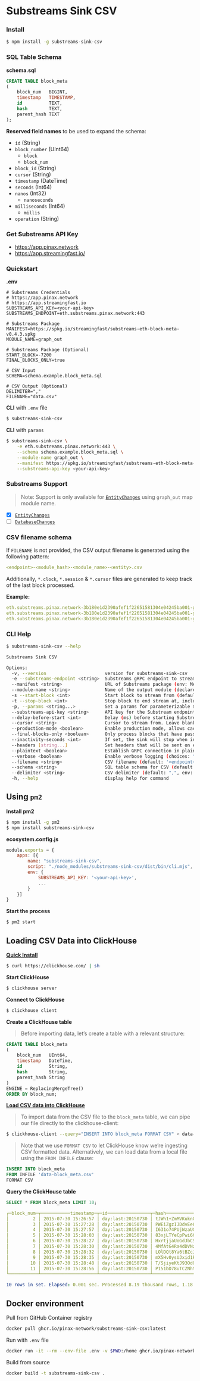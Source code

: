 # Substreams Sink CSV

### Install

```bash
$ npm install -g substreams-sink-csv
```

### SQL Table Schema
**schema.sql**
```sql
CREATE TABLE block_meta
(
    block_num   BIGINT,
    timestamp   TIMESTAMP,
    id          TEXT,
    hash        TEXT,
    parent_hash TEXT
);
```

**Reserved field names** to be used to expand the schema:

- `id` (String)
- `block_number` (UInt64)
  - `block`
  - `block_num`
- `block_id` (String)
- `cursor` (String)
- `timestamp` (DateTime)
- `seconds` (Int64)
- `nanos` (Int32)
    - `nanoseconds`
- `milliseconds` (Int64)
    - `millis`
- `operation` (String)

### Get Substreams API Key

- https://app.pinax.network
- https://app.streamingfast.io/

### Quickstart

**.env**
```env
# Substreams Credentials
# https://app.pinax.network
# https://app.streamingfast.io
SUBSTREAMS_API_KEY=<your-api-key>
SUBSTREAMS_ENDPOINT=eth.substreams.pinax.network:443

# Substreams Package
MANIFEST=https://spkg.io/streamingfast/substreams-eth-block-meta-v0.4.3.spkg
MODULE_NAME=graph_out

# Substreams Package (Optional)
START_BLOCK=-7200
FINAL_BLOCKS_ONLY=true

# CSV Input
SCHEMA=schema.example.block_meta.sql

# CSV Output (Optional)
DELIMITER=","
FILENAME="data.csv"
```
**CLI** with `.env` file
```bash
$ substreams-sink-csv
```
**CLI** with `params`
```bash
$ substreams-sink-csv \
    -e eth.substreams.pinax.network:443 \
    --schema schema.example.block_meta.sql \
    --module-name graph_out \
    --manifest https://spkg.io/streamingfast/substreams-eth-block-meta-v0.4.3.spkg \
    --substreams-api-key <your-api-key>
```

### Substreams Support

> Note: Support is only available for [`EntityChanges`](https://github.com/streamingfast/substreams-sink-entity-changes) using `graph_out` map module name.

- [x] [`EntityChanges`](https://github.com/streamingfast/substreams-sink-entity-changes)
- [ ] [`DatabaseChanges`](https://github.com/streamingfast/substreams-sink-database-changes)

### CSV filename schema

If `FILENAME` is not provided, the CSV output filename is generated using the following pattern:

```yml
<endpoint>-<module_hash>-<module_name>-<entity>.csv
```

Additionally, `*.clock`, `*.session` & `*.cursor` files are generated to keep track of the last block processed.

**Example:**

```yml
eth.substreams.pinax.network-3b180e1d2390afef1f22651581304e04245ba001-graph_out-block_meta.csv
eth.substreams.pinax.network-3b180e1d2390afef1f22651581304e04245ba001-graph_out.clock
eth.substreams.pinax.network-3b180e1d2390afef1f22651581304e04245ba001-graph_out.cursor
```

### CLI Help

```bash
$ substreams-sink-csv --help

Substreams Sink CSV

Options:
  -v, --version                      version for substreams-sink-csv
  -e --substreams-endpoint <string>  Substreams gRPC endpoint to stream data from (env: SUBSTREAMS_ENDPOINT)
  --manifest <string>                URL of Substreams package (env: MANIFEST)
  --module-name <string>             Name of the output module (declared in the manifest) (env: MODULE_NAME)
  -s --start-block <int>             Start block to stream from (defaults to -1, which means the initialBlock of the first module you are streaming) (default: "-1", env: START_BLOCK)
  -t --stop-block <int>              Stop block to end stream at, inclusively (env: STOP_BLOCK)
  -p, --params <string...>           Set a params for parameterizable modules. Can be specified multiple times. (ex: -p module1=valA -p module2=valX&valY) (default: [], env: PARAMS)
  --substreams-api-key <string>      API key for the Substream endpoint (env: SUBSTREAMS_API_KEY)
  --delay-before-start <int>         Delay (ms) before starting Substreams (default: 0, env: DELAY_BEFORE_START)
  --cursor <string>                  Cursor to stream from. Leave blank for no cursor
  --production-mode <boolean>        Enable production mode, allows cached Substreams data if available (choices: "true", "false", default: false, env: PRODUCTION_MODE)
  --final-blocks-only <boolean>      Only process blocks that have pass finality, to prevent any reorg and undo signal by staying further away from the chain HEAD (choices: "true", "false", default: false, env: FINAL_BLOCKS_ONLY)
  --inactivity-seconds <int>         If set, the sink will stop when inactive for over a certain amount of seconds (default: 300, env: INACTIVITY_SECONDS)
  --headers [string...]              Set headers that will be sent on every requests (ex: --headers X-HEADER=headerA) (default: {}, env: HEADERS)
  --plaintext <boolean>              Establish GRPC connection in plaintext (choices: "true", "false", default: false, env: PLAIN_TEXT)
  --verbose <boolean>                Enable verbose logging (choices: "true", "false", default: false, env: VERBOSE)
  --filename <string>                CSV filename (default: '<endpoint>-<module_hash>-<module_name>.csv') (env: FILENAME)
  --schema <string>                  SQL table schema for CSV (default: "schema.sql", env: SCHEMA)
  --delimiter <string>               CSV delimiter (default: ",", env: DELIMITER)
  -h, --help                         display help for command
```

## Using `pm2`

**Install pm2**
```bash
$ npm install -g pm2
$ npm install substreams-sink-csv
```

**ecosystem.config.js**
```js
module.exports = {
    apps: [{
        name: "substreams-sink-csv",
        script: "./node_modules/substreams-sink-csv/dist/bin/cli.mjs",
        env: {
            SUBSTREAMS_API_KEY: '<your-api-key>',
            ...
        }
    }]
}
```

**Start the process**
```bash
$ pm2 start
```

## Loading CSV Data into ClickHouse

[**Quick Install**](https://clickhouse.com/docs/en/install)
```bash
$ curl https://clickhouse.com/ | sh
```

**Start ClickHouse**
```bash
$ clickhouse server
```

**Connect to ClickHouse**
```bash
$ clickhouse client
```

**Create a ClickHouse table**

> Before importing data, let’s create a table with a relevant structure:
```sql
CREATE TABLE block_meta
(
    block_num   UInt64,
    timestamp   DateTime,
    id          String,
    hash        String,
    parent_hash String
)
ENGINE = ReplacingMergeTree()
ORDER BY block_num;
```

[**Load CSV data into ClickHouse**](https://clickhouse.com/docs/en/integrations/data-formats/csv-tsv)

> To import data from the CSV file to the `block_meta` table, we can pipe our file directly to the clickhouse-client:

```bash
$ clickhouse-client --query="INSERT INTO block_meta FORMAT CSV" < data-block_meta.csv
```

> Note that we use `FORMAT CSV` to let ClickHouse know we’re ingesting CSV formatted data. Alternatively, we can load data from a local file using the `FROM INFILE` clause:

```sql
INSERT INTO block_meta
FROM INFILE 'data-block_meta.csv'
FORMAT CSV
```

**Query the ClickHouse table**

```sql
SELECT * FROM block_meta LIMIT 10;
```

```yml
┌─block_num─┬───────────timestamp─┬─id────────────────┬─hash─────────────────────────────────────────┬─parent_hash──────────────────────────────────┐
│         2 │ 2015-07-30 15:26:57 │ day:last:20150730 │ tJWh1+ZmMVKuknCNpIQzN7lYFGAVooAvQZOkEARGmMk= │ iOltRTe+pNnAXRJUmQezJWHTvzH0Wq5zTNwRnxNAbLY= │
│         3 │ 2015-07-30 15:27:28 │ day:last:20150730 │ PWEiZgzIJDdvEe6EL4Ot3DUl4t1nVrm88K/6aqiM90E= │ tJWh1+ZmMVKuknCNpIQzN7lYFGAVooAvQZOkEARGmMk= │
│         4 │ 2015-07-30 15:27:57 │ day:last:20150730 │ I631o74PUjWzaUG8sptiUEJ47Fuc36J3uZK6Sno806I= │ PWEiZgzIJDdvEe6EL4Ot3DUl4t1nVrm88K/6aqiM90E= │
│         5 │ 2015-07-30 15:28:03 │ day:last:20150730 │ 83xjLTYeCpPwi6KbGixwjZyqPuGdHujSoCYSv/5J8Kk= │ I631o74PUjWzaUG8sptiUEJ47Fuc36J3uZK6Sno806I= │
│         6 │ 2015-07-30 15:28:27 │ day:last:20150730 │ HxrtjjaUoGdJbCSOYYec2pmwcJod+6zQtpN1DfBrMm4= │ 83xjLTYeCpPwi6KbGixwjZyqPuGdHujSoCYSv/5J8Kk= │
│         7 │ 2015-07-30 15:28:30 │ day:last:20150730 │ 4MfAtG4Ra4dDVNzm9kuFgb0jkYawPzCpeOPcOGVvcjo= │ HxrtjjaUoGdJbCSOYYec2pmwcJod+6zQtpN1DfBrMm4= │
│         8 │ 2015-07-30 15:28:32 │ day:last:20150730 │ LOlDQt8Ya6tBZcJoxDq5gtNgyUdPQp/sVWWt/F0fJYs= │ 4MfAtG4Ra4dDVNzm9kuFgb0jkYawPzCpeOPcOGVvcjo= │
│         9 │ 2015-07-30 15:28:35 │ day:last:20150730 │ mX5Hv0ysUJxid1PAY4WshmZB7G+INzT/eURBEADcV24= │ LOlDQt8Ya6tBZcJoxDq5gtNgyUdPQp/sVWWt/F0fJYs= │
│        10 │ 2015-07-30 15:28:48 │ day:last:20150730 │ T/SjiyeKtJ93OdOk7U4ScUOGqf33IZLy6PfaeCLxC00= │ mX5Hv0ysUJxid1PAY4WshmZB7G+INzT/eURBEADcV24= │
│        11 │ 2015-07-30 15:28:56 │ day:last:20150730 │ P151bD78uTCZNht93Q2r/qpZJDlDfByDbkQ8y4HpMkI= │ T/SjiyeKtJ93OdOk7U4ScUOGqf33IZLy6PfaeCLxC00= │
└───────────┴─────────────────────┴───────────────────┴──────────────────────────────────────────────┴──────────────────────────────────────────────┘

10 rows in set. Elapsed: 0.001 sec. Processed 8.19 thousand rows, 1.18 MB (5.51 million rows/s., 793.31 MB/s.)
```

## Docker environment

Pull from GitHub Container registry
```bash
docker pull ghcr.io/pinax-network/substreams-sink-csv:latest
```

Run with `.env` file
```bash
docker run -it --rm --env-file .env -v $PWD:/home ghcr.io/pinax-network/substreams-sink-csv:latest
```

Build from source
```bash
docker build -t substreams-sink-csv .
```
